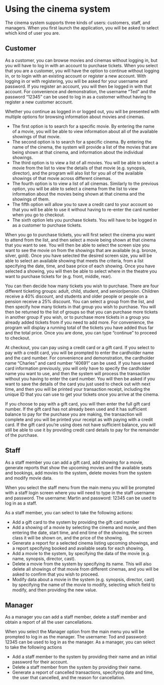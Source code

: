 # Using the cinema system

The cinema system supports three kinds of users: customers, staff, and managers. When you first launch the application, you will be asked to select which kind of user you are.

## Customer

As a customer, you can browse movies and cinemas without logging in, but you will have to log in with an account to purchase tickets. When you select that you are a customer, you will have the option to continue without logging in, or to login with an existing account or register a new account. With logging in or with registering, you will be asked for your username and password. If you register an account, you will then be logged in with that account. For convenience and demonstration, the username “Ted” and the password “12345” can be used to log in as a customer without having to register a new customer account.

Whether you continue as logged in or logged out, you will be presented with multiple options for browsing information about movies and cinemas.
- The first option is to search for a specific movie. By entering the name of a movie, you will be able to view information about all  of the available showings of that movie.
- The second option is to search for a specific cinema. By entering the name of the cinema, the system will provide a list of the movies that are being shown at that cinema, and information about the individual showings.
- The third option is to view a list of all movies. You will be able to select a movie from the list to view the details of that movie (e.g. synopsis, director), and the program will also list for you all of the available showings of that movie across different cinemas.
- The fourth option is to view a list of all cinemas. Similarly to the previous option, you will be able to select a cinema from the list to view information about the movies being shown at that cinema and the showings of them.
- The fifth option will allow you to save a credit card to your account so that you will be able to use it without having to re-enter the card number when you go to checkout.
- The sixth option lets you purchase tickets. You will have to be logged in as a customer to purchase tickets.

When you go to purchase tickets, you will first select the cinema you want to attend from the list, and then select a movie being shown at that cinema that you want to see. You will then be able to select the screen size you want to see the movie on from the showings that are available (e.g. bronze, silver, gold). Once you have selected the desired screen size, you will be able to select an available showing that meets the criteria, from a list specifying the date, time, and base price of each showing. Once you have selected a showing, you will then be able to select where in the theatre you want to purchase tickets for (e.g. front, middle, rear).

You can then decide how many tickets you wish to purchase. There are four different ticketing groups: adult, child, student, and senior/pension. Children receive a 40% discount, and students and older people or people on a pension receive a 25% discount. You can select a group from the list, and then specify how many tickets in that group you wish to purchase. You will then be returned to the list of groups so that you can purchase more tickets in another group if you wish, or to purchase more tickets in a group you already added tickets from if you need to add more. For convenience, the program will display a running total of the tickets you have added thus far and the total price. Once you are done, you can type “continue” to proceed to checkout.

At checkout, you can pay using a credit card or a gift card. If you select to pay with a credit card, you will be prompted to enter the cardholder name and the card number. For convenience and demonstration, the cardholder name “Charles” and card number “40691” can be used. If you have saved card information previously, you will only have to specify the cardholder name you want to use, and then the system will process the transaction without you having to enter the card number. You will then be asked if you want to save the details of the card you just used to check out with next time, and then you will be printed your transaction receipt, including the unique ID that you can use to get your tickets once you arrive at the cinema.

If you choose to pay with a gift card, you will then enter the full gift card number. If the gift card has not already been used and it has sufficient balance to pay for the purchase you are making, the transaction will complete and you will be printed your receipt as with paying with a credit card. If the gift card you’re using does not have sufficient balance, you will still be able to use it by providing credit card details to pay for the remainder of the purchase.

## Staff

As a staff member you can add a gift card, add showing for a movie, generate reports that show the upcoming movies and the available seats and bookings, add movies to the system, delete movies from the system and modify movie data.

When you select the staff menu from the main menu you will be prompted with a staff login screen where you will need to type in the staff username and password. The username: Martin and password: 12345 can be used to log in as a staff.

As a staff member, you can select to take the following actions:
- Add a gift card to the system by providing the gift card number
- Add a showing of a movie by selecting the cinema and movie, and then entering the date, start time, and end time of the showing, the screen class it will be shown on, and the price of the showing.
- Generate a report for a selected cinema listing upcoming showings, and a report specifying booked and available seats for each showing.
- Add a movie to the system, by specifying the data of the movie (e.g. name, synopsis, director, cast).
- Delete a movie from the system by specifying its name. This will also delete all showings of that movie from different cinemas, and you will be asked to confirm that you wish to proceed.
- Modify data about a movie in the system (e.g. synopsis, director, cast) by specifying the name of the movie to modify, selecting which field to modify, and then providing the new value.

## Manager

As a manager you can add a staff member, delete a staff member and obtain a report of all the user cancellations.

When you select the Manager option from the main menu you will be prompted to log in as the manager. The username: Tod and password: 12345 can be used to log in as the manager. As a manager, you can select to take the following actions
- Add a staff member to the system by providing their name and an initial password for their account.
- Delete a staff member from the system by providing their name.
- Generate a report of cancelled transactions, specifying date and time, the user that cancelled, and the reason for cancellation.
